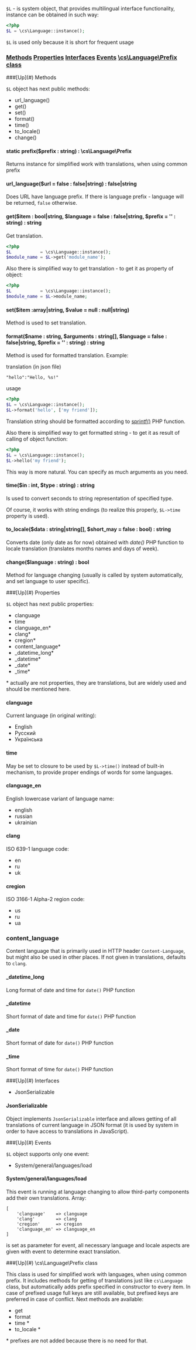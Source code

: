 `$L` - is system object, that provides multilingual interface functionality, instance can be obtained in such way:
```php
<?php
$L = \cs\Language::instance();
```

`$L` is used only because it is short for frequent usage

### [Methods](#methods) [Properties](#properties) [Interfaces](#interfaces) [Events](#events) [\cs\Language\Prefix class](#prefix-class)

<a name="methods" />
###[Up](#) Methods

`$L` object has next public methods:
* url_language()
* get()
* set()
* format()
* time()
* to_locale()
* change()

#### static prefix($prefix : string) : \cs\Language\Prefix
Returns instance for simplified work with translations, when using common prefix

#### url_language($url = false : false|string) : false|string
Does URL have language prefix. If there is language prefix - language will be returned, `false` otherwise.

#### get($item : bool|string, $language = false : false|string, $prefix = '' : string) : string
Get translation.
```php
<?php
$L           = \cs\Language::instance();
$module_name = $L->get('module_name');
```

Also there is simplified way to get translation - to get it as property of object:
```php
<?php
$L           = \cs\Language::instance();
$module_name = $L->module_name;
```

#### set($item :array|string, $value = null : null|string)
Method is used to set translation.

#### format($name : string, $arguments : string[], $language = false : false|string, $prefix = '' : string) : string
Method is used for formatted translation. Example:

translation (in json file)

```
"hello":"Hello, %s!"
```
usage
```php
<?php
$L = \cs\Language::instance();
$L->format('hello', ['my friend']);
```

Translation string should be formatted according to [sprintf()](http://www.php.net/manual/en/function.sprintf.php) PHP function.

Also there is simplified way to get formatted string - to get it as result of calling of object function:
```php
<?php
$L = \cs\Language::instance();
$L->hello('my friend');
```

This way is more natural. You can specify as much arguments as you need.

#### time($in : int, $type : string) : string
Is used to convert seconds to string representation of specified type.

Of course, it works with string endings (to realize this properly, `$L->time` property is used).

#### to_locale($data : string|string[], $short_may = false : bool) : string
Converts date (only date as for now) obtained with *date()* PHP function to locale translation (translates months names and days of week).

#### change($language : string) : bool
Method for language changing (usually is called by system automatically, and set language to user specific).

<a name="properties" />
###[Up](#) Properties

`$L` object has next public properties:

* clanguage
* time
* clanguage_en*
* clang*
* cregion*
* content_language*
* _datetime_long*
* _datetime*
* _date*
* _time*

\* actually are not properties, they are translations, but are widely used and should be mentioned here.

#### clanguage
Current language (in original writing):
* English
* Русский
* Українська

#### time
May be set to closure to be used by `$L->time()` instead of built-in mechanism, to provide proper endings of words for some languages.

#### clanguage_en
English lowercase variant of language name:
* english
* russian
* ukrainian

#### clang
ISO 639-1 language code:
* en
* ru
* uk

#### cregion
ISO 3166-1 Alpha-2 region code:
* us
* ru
* ua

### content_language
Content language that is primarily used in HTTP header `Content-Language`, but might also be used in other places. If not given in translations, defaults to `clang`.

#### _datetime_long
Long format of date and time for `date()` PHP function

#### _datetime
Short format of date and time for `date()` PHP function

#### _date
Short format of date for `date()` PHP function

#### _time
Short format of time for `date()` PHP function

<a name="interfaces" />
###[Up](#) Interfaces

* JsonSerializable

#### JsonSerializable
Object implements `JsonSerializable` interface and allows getting of all translations of current language in JSON format (it is used by system in order to have access to translations in JavaScript).

<a name="events" />
###[Up](#) Events

`$L` object supports only one event:
* System/general/languages/load

#### System/general/languages/load
This event is running at language changing to allow third-party components add their own translations. Array:
```
[
    'clanguage'    => clanguage
    'clang'        => clang
    'cregion'      => cregion
    'clanguage_en' => clanguage_en
]
```
is set as parameter for event, all necessary language and locale aspects are given with event to determine exact translation.

<a name="prefix-class" />
###[Up](#) \cs\Language\Prefix class

This class is used for simplified work with languages, when using common prefix.
It includes methods for getting of translations just like `cs\Language` class, but automatically adds prefix specified in constructor to every item.
In case of prefixed usage full keys are still available, but prefixed keys are preferred in case of conflict.
Next methods are available:

* get
* format
* time *
* to_locale *

\* prefixes are not added because there is no need for that.
